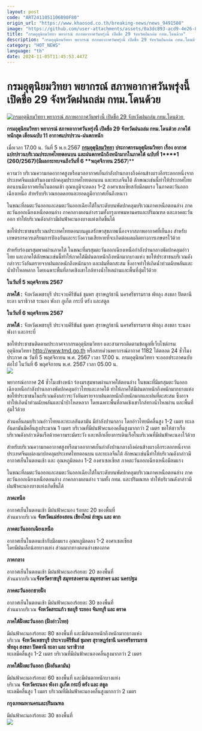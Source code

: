 ```yaml
---
layout: post
code: "ART2411051106B90F80"
origin_url: "https://www.khaosod.co.th/breaking-news/news_9491508"
image: "https://github.com/user-attachments/assets/0a3dc893-acd9-4e26-8af9-5f2e110711d9"
title: "กรมอุตุนิยมวิทยา พยากรณ์ สภาพอากาศวันพรุ่งนี้ เปิดชื่อ 29 จังหวัดฝนถล่ม กทม.โดนด้วย"
description: "กรมอุตุนิยมวิทยา พยากรณ์ สภาพอากาศวันพรุ่งนี้ เปิดชื่อ 29 จังหวัดฝนถล่ม กทม.โดนด้วย ภาคใต้หนักสุด เตือนฉบับ 11 อากาศแปรปรวน-ฝนตกหนัก "
category: "HOT_NEWS"
language: "th"
date: 2024-11-05T11:45:53.447Z
---
```


# กรมอุตุนิยมวิทยา พยากรณ์ สภาพอากาศวันพรุ่งนี้ เปิดชื่อ 29 จังหวัดฝนถล่ม กทม.โดนด้วย

[![กรมอุตุนิยมวิทยา พยากรณ์ สภาพอากาศวันพรุ่งนี้ เปิดชื่อ 29 จังหวัดฝนถล่ม กทม.โดนด้วย ](https://www.khaosod.co.th/wpapp/uploads/2024/11/weather-web.jpg "กรมอุตุนิยมวิทยา พยากรณ์ สภาพอากาศวันพรุ่งนี้ เปิดชื่อ 29 จังหวัดฝนถล่ม กทม.โดนด้วย ")](https://www.khaosod.co.th/wpapp/uploads/2024/11/weather-web.jpg)

**กรมอุตุนิยมวิทยา พยากรณ์ สภาพอากาศวันพรุ่งนี้ เปิดชื่อ 29 จังหวัดฝนถล่ม กทม.โดนด้วย ภาคใต้หนักสุด เตือนฉบับ 11 อากาศแปรปรวน-ฝนตกหนัก**

เมื่อเวลา 17.00 น. วันที่ 5 พ.ย.2567 **[กรมอุตุนิยมวิทยา](https://www.tmd.go.th/)** **ประกาศกรมอุตุนิยมวิทยา** **เรื่อง อากาศแปรปรวนบริเวณประเทศไทยตอนบน** **และฝนตกหนักถึงหนักมากในภาคใต้** **ฉบับที่ 1****1** **(****260****/256****7****)****(****มีผลกระทบจนถึงวันที่** **6** **พฤศจิกายน 256****7****)**

ความว่า บริเวณความกดอากาศสูงหรือมวลอากาศเย็นกำลังปานกลางถึงค่อนข้างแรงอีกระลอกหนึ่งจากประเทศจีนแผ่เสริมลงมาปกคลุมประเทศไทยตอนบน และทะเลจีนใต้ ลักษณะเช่นนี้ทำให้ประเทศไทยตอนบนมีอากาศเย็นในตอนเช้า อุณหภูมิจะลดลง 1–2 องศาเซลเซียสกับมีลมแรง ในภาคตะวันออกเฉียงเหนือ สำหรับบริเวณยอดดอยและยอดภูมีอากาศเย็นถึงหนาว

ในขณะที่ลมตะวันออกและลมตะวันออกเฉียงใต้ในระดับบนพัดปกคลุมบริเวณภาคเหนือตอนล่าง ภาคตะวันออกเฉียงเหนือตอนล่าง ภาคกลางตอนล่างรวมทั้งกรุงเทพมหานครและปริมณฑล และภาคตะวันออก ทำให้บริเวณดังกล่าวมีฝนฟ้าคะนองบางแห่งเกิดขึ้นได้

ขอให้ประชาชนบริเวณประเทศไทยตอนบนดูแลรักษาสุขภาพเนื่องจากสภาพอากาศที่เย็นลง สำหรับเกษตรกรควรเตรียมการป้องกันและระวังความเสียหายที่จะเกิดต่อผลผลิตทางการเกษตรไว้ด้วย

สำหรับร่องมรสุมพาดผ่านภาคใต้ ในขณะที่มรสุมตะวันออกเฉียงเหนือกำลังปานกลางพัดปกคลุมอ่าวไทย และภาคใต้ลักษณะเช่นนี้ทำให้ภาคใต้มีฝนตกหนักถึงหนักมากบางแห่ง ขอให้ประชาชนบริเวณดังกล่าวระวังอันตรายจากฝนตกหนักถึงหนักมาก และฝนที่ตกสะสม ซึ่งอาจทำให้เกิดน้ำท่วมฉับพลันและน้ำป่าไหลหลาก โดยเฉพาะพื้นที่ลาดเชิงเขาใกล้ทางน้ำไหลผ่านและพื้นที่ลุ่มไว้ด้วย

**ในวันที่ 5 พฤศจิกายน 2567**

**ภาคใต้ :** จังหวัดเพชรบุรี ประจวบคีรีขันธ์ ชุมพร สุราษฎร์ธานี นครศรีธรรมราช พัทลุง สงขลา ปัตตานี ยะลา นราธิวาส ระนอง พังงา ภูเก็ต กระบี่ ตรัง และสตูล

**ในวันที่ 6 พฤศจิกายน 2567**

**ภาคใต้ :** จังหวัดเพชรบุรี ประจวบคีรีขันธ์ ชุมพร สุราษฎร์ธานี นครศรีธรรมราช พัทลุง สงขลา ระนอง พังงา และกระบี่

ขอให้ประชาชนติดตามประกาศจากกรมอุตุนิยมวิทยา และสามารถติดตามข้อมูลที่เว็บไซต์กรมอุตุนิยมวิทยา http://www.tmd.go.th หรือสายด่วนพยากรณ์อากาศ 1182 ได้ตลอด 24 ชั่วโมงประกาศ ณ วันที่ 5 พฤศจิกายน พ.ศ. 2567 เวลา 17.00 น. กรมอุตุนิยมวิทยา จะออกประกาศฉบับต่อไป ในวันที่ 6 พฤศจิกายน พ.ศ. 2567 เวลา 05.00 น.  
[![](https://www.khaosod.co.th/wpapp/uploads/2024/11/weather11-540x696.jpg)](https://www.khaosod.co.th/wpapp/uploads/2024/11/weather11.jpg)

พยากรณ์อากาศ 24 ชั่วโมงข้างหน้า ร่องมรสุมพาดผ่านภาคใต้ตอนล่าง ในขณะที่มีมรสุมตะวันออกเฉียงเหนือกำลังปานกลางพัดปกคลุมอ่าวไทยและภาคใต้ ทำให้ภาคใต้มีฝนตกหนักถึงหนักมากบางแห่ง ขอให้ประชาชนในบริเวณดังกล่าวระวังอันตรายจากฝนตกหนักถึงหนักมากและฝนที่ตะสะสม ซึ่งอาจทำให้เกิดน้ำท่วมฉับพลันและน้ำป่าไหลหลาก โดยเฉพาะพื้นที่ลาดเชิงเขาใกล้ทางน้ำไหลผ่าน และพื้นที่ลุ่มไว้ด้วย

ส่วนคลื่นลมบริเวณอ่าวไทยและทะเลอันดามัน มีกำลังปานกลาง โดยอ่าวไทยมีคลื่นสูง 1-2 เมตร ทะเลอันดามันมีคลื่นสูงประมาณ 1 เมตร บริเวณที่มีฝนฟ้าคะนองคลื่นสูงมากกว่า 2 เมตร ขอให้ชาวเรือบริเวณดังกล่าวเดินเรือด้วยความระมัดระวัง และหลีกเลี่ยงการเดินเรือในบริเวณที่มีฝนฟ้าคะนองไว้ด้วย

สำหรับบริเวณความกดอากาศสูงหรือมวลอากาศเย็นกำลังปานกลางถึงค่อนข้างแรงอีกระลอกหนึ่งจากประเทศจีนแผ่ลงมาปกคลุมประเทศไทยตอนบน และทะเลจีนใต้ ลักษณะเช่นนี้ทำให้บริเวณดังกล่าวมีอากาศเย็นในตอนเช้า และ อุณหภูมิลดลง 1-2 องศาเซลเซียส ภาคตะวันออกเฉียงเหนือมีลมแรง

ในขณะที่ลมตะวันออกและลมตะวันออกเฉียงใต้ในระดับบนพัดปกคลุมบริเวณภาคเหนือตอนล่าง ภาคตะวันออกเฉียงเหนือตอนล่าง ภาคกลางตอนล่าง รวมทั้ง กทม. และปริมณฑล ทำให้บริเวณดังกล่าวมีฝนฟ้าคะนองบางแห่งเกิดขึ้นได้

**ภาคเหนือ**

อากาศเย็นในตอนเช้า มีฝนฟ้าคะนอง ร้อยละ 20 ของพื้นที่  
ส่วนมากบริเวณ **จังหวัดแม่ฮ่องสอน เชียงใหม่ ลำพูน และ ตาก**

**ภาคตะวันออกเฉียงเหนือ**

อากาศเย็นในตอนเช้ากับมีลมแรง อุณหภูมิลดลง 1-2 องศาเซลเซียส  
โดยมีฝนเล็กน้อยบางแห่ง ส่วนมากทางตอนล่างของภาค

**ภาคกลาง**

อากาศเย็นในตอนเช้า มีฝนฟ้าคะนองร้อยละ 20 ของพื้นที่  
ส่วนมากบริเวณ**จังหวัดราชบุรี สมุทรสงคราม สมุทรสาคร และ นครปฐม**

**ภาคตะวันออกชายฝั่ง**

อากาศเย็นในตอนเช้า มีฝนฟ้าคะนองร้อยละ 30 ของพื้นที่  
ส่วนมากบริเวณ **จังหวัดสระแก้ว ชลบุรี ระยอง จันทบุรี และ ตราด**

**ภาคใต้ฝั่งตะวันออก (ฝั่งอ่าวไทย)**

มีฝนฟ้าคะนองร้อยละ 80 ของพื้นที่ และมีฝนตกหนักถึงหนักมากบางแห่ง  
บริเวณ **จังหวัดเพชรบุรี ประจวบคีรีขันธ์ ชุมพร สุราษฏร์ธานี นครศรีธรรมราช**  
**พัทลุง สงขลา ปัตตานี ยะลา และ นราธิวาส**  
ทะเลมีคลื่นสูง 1-2 เมตร บริเวณที่มีฝนฟ้าคะนองคลื่นสูงมากกว่า 2 เมตร

**ภาคใต้ฝั่งตะวันออก (ฝั่งอันดามัน)**

มีฝนฟ้าคะนองร้อยละ 60 ของพื้นที่ และมีฝนตกหนักบางแห่ง  
บริเวณ **จังหวัดระนอง พังงา ภูเก็ต กระบี่ ตรัง และ สตูล**  
ทะเลมีคลื่นสูง 1 เมตร บริเวณที่มีฝนฟ้าคะนองคลื่นสูงมากกว่า 2 เมตร

**กรุงเทพมหานครและปริมณฑล**

มีฝนฟ้าคะนองร้อยละ 30 ของพื้นที่  
[![](https://www.khaosod.co.th/wpapp/uploads/2024/11/weather2-696x392.jpg)](https://www.khaosod.co.th/wpapp/uploads/2024/11/weather2.jpg)



